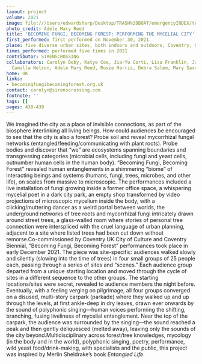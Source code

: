 ```yaml
---
layout: project
volume: 2021
image: file:///Users/edwardsharp/Desktop/TRASH%20BOAT/emergencyINDEX/ten_plus/guts/Links/1665241542583_CDEBY_IMG_4191.tiff
photo_credit: Adele Mary Reed
title: 'BECOMING FUNGI, BECOMING FOREST: PERFORMING THE MYCELIAL CITY'
first_performed: first performed on November 30, 2021
place: five diverse urban sites, both indoors and outdoors, Coventry, UK
times_performed: performed five times in 2021
contributor: SIRENSCROSSING
collaborators: Carolyn Deby, Katye Coe, Jia-Yu Corti, Lisa Franklin, Jamie McCarthy,
  Camilla Nelson, Adele Mary Reed, Rosie Harris, Debra Salem, Mary Savva, Tom Simkins
home: UK
links:
- becomingfungibecomingforest.org.uk
contact: carolyn@sirenscrossing.com
footnote: ''
tags: []
pages: 438-439
---
```

We imagined the city as a place of invisible connections, as part of the biosphere interlinking all living beings. How could audiences be encouraged to see that the city is also a forest? Probe soil and reveal mycorrhizal fungal networks (entangled/feeding/communicating with plant roots). Probe bodies and discover that “we” are ecosystems spanning boundaries and transgressing categories (microbial cells, including fungi and yeast cells, outnumber human cells in the human body). “Becoming Fungi, Becoming Forest” revealed human entanglements in a shimmering “biome” of interacting beings and systems (humans, fungi, trees, microbes, and other life), on scales from massive to microscopic. The performances included a live installation of fungi growing inside a former office space, a whispering mycelial poet in a dark city park, an empty shop transformed by video projections of microscopic mycelium inside the body, with a clicking/muttering dancer as a weird portal between worlds, the underground networks of tree roots and mycorrhizal fungi intricately drawn around street trees, a glass-walled room where stories of personal tree connection were interspliced with the cruel language of urban planning, adjacent to a site where listed trees had been cut down without remorse.Co-commissioned by Coventry UK City of Culture and Coventry Biennial, “Becoming Fungi, Becoming Forest” performances took place in early December 2021. The piece was site-specific: audiences walked slowly and silently (slowing into the time of trees) in four small groups of 25 people each, passing through a series of sites and “scenes.” Each audience group departed from a unique starting location and moved through the cycle of sites in a different sequence to the other groups. The starting locations/sites were secret, revealed to audience members the night before. Eventually, with a feeling verging on pilgrimage, all four groups converged on a disused, multi-story carpark (parkade) where they walked up and up through the levels, at first ankle-deep in dry leaves, drawn ever onwards by the sound of polyphonic singing—human voices performing the shifting, branching, fusing liveliness of mycelial entanglement. Near the top of the carpark, the audience was surrounded by the singing—the sound reached a peak and then gently deliquesced (melted away), leaving only the sounds of the city beyond.Multidisciplinary across forest/tree knowledges, mycology (in the body and in the world), polyphonic singing, poetry, performance, wild yeast food/drink-making, with specialists and the public, this project was inspired by Merlin Sheldrake’s book *Entangled Life*.